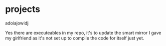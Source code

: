 <link href="https://fonts.googleapis.com/css?family=Montserrat" rel="stylesheet">

# projects

<div class="Montserrat">
adoiajowidj
</div>

Yes there are executeables in my repo, it's to update the smart mirror I gave my girlfriend as it's not set up to compile the code for itself just yet.
